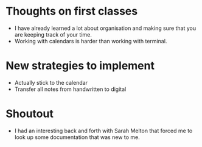 # Thoughts on first classes
+ I have already learned a lot about organisation and making sure that you are keeping track of your time.
+ Working with calendars is harder than working with terminal.

# New strategies to implement
+ Actually stick to the calendar
+ Transfer all notes from handwritten to digital

# Shoutout
+ I had an interesting back and forth with Sarah Melton that forced me to look up some documentation that was new to me.
